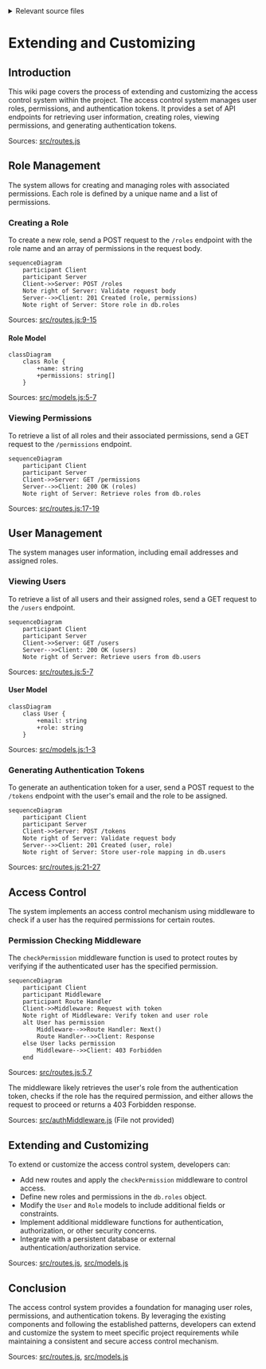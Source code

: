 <details>
<summary>Relevant source files</summary>

The following files were used as context for generating this wiki page:

- [src/models.js](https://github.com/aanickode/access-control-service/blob/main/src/models.js)
- [src/routes.js](https://github.com/aanickode/access-control-service/blob/main/src/routes.js)
</details>

# Extending and Customizing

## Introduction

This wiki page covers the process of extending and customizing the access control system within the project. The access control system manages user roles, permissions, and authentication tokens. It provides a set of API endpoints for retrieving user information, creating roles, viewing permissions, and generating authentication tokens.

Sources: [src/routes.js]()

## Role Management

The system allows for creating and managing roles with associated permissions. Each role is defined by a unique name and a list of permissions.

### Creating a Role

To create a new role, send a POST request to the `/roles` endpoint with the role name and an array of permissions in the request body.

```mermaid
sequenceDiagram
    participant Client
    participant Server
    Client->>Server: POST /roles
    Note right of Server: Validate request body
    Server-->>Client: 201 Created (role, permissions)
    Note right of Server: Store role in db.roles
```

Sources: [src/routes.js:9-15]()

#### Role Model

```mermaid
classDiagram
    class Role {
        +name: string
        +permissions: string[]
    }
```

Sources: [src/models.js:5-7]()

### Viewing Permissions

To retrieve a list of all roles and their associated permissions, send a GET request to the `/permissions` endpoint.

```mermaid
sequenceDiagram
    participant Client
    participant Server
    Client->>Server: GET /permissions
    Server-->>Client: 200 OK (roles)
    Note right of Server: Retrieve roles from db.roles
```

Sources: [src/routes.js:17-19]()

## User Management

The system manages user information, including email addresses and assigned roles.

### Viewing Users

To retrieve a list of all users and their assigned roles, send a GET request to the `/users` endpoint.

```mermaid
sequenceDiagram
    participant Client
    participant Server
    Client->>Server: GET /users
    Server-->>Client: 200 OK (users)
    Note right of Server: Retrieve users from db.users
```

Sources: [src/routes.js:5-7]()

#### User Model

```mermaid
classDiagram
    class User {
        +email: string
        +role: string
    }
```

Sources: [src/models.js:1-3]()

### Generating Authentication Tokens

To generate an authentication token for a user, send a POST request to the `/tokens` endpoint with the user's email and the role to be assigned.

```mermaid
sequenceDiagram
    participant Client
    participant Server
    Client->>Server: POST /tokens
    Note right of Server: Validate request body
    Server-->>Client: 201 Created (user, role)
    Note right of Server: Store user-role mapping in db.users
```

Sources: [src/routes.js:21-27]()

## Access Control

The system implements an access control mechanism using middleware to check if a user has the required permissions for certain routes.

### Permission Checking Middleware

The `checkPermission` middleware function is used to protect routes by verifying if the authenticated user has the specified permission.

```mermaid
sequenceDiagram
    participant Client
    participant Middleware
    participant Route Handler
    Client->>Middleware: Request with token
    Note right of Middleware: Verify token and user role
    alt User has permission
        Middleware-->>Route Handler: Next()
        Route Handler-->>Client: Response
    else User lacks permission
        Middleware-->>Client: 403 Forbidden
    end
```

Sources: [src/routes.js:5,7]()

The middleware likely retrieves the user's role from the authentication token, checks if the role has the required permission, and either allows the request to proceed or returns a 403 Forbidden response.

Sources: [src/authMiddleware.js]() (File not provided)

## Extending and Customizing

To extend or customize the access control system, developers can:

- Add new routes and apply the `checkPermission` middleware to control access.
- Define new roles and permissions in the `db.roles` object.
- Modify the `User` and `Role` models to include additional fields or constraints.
- Implement additional middleware functions for authentication, authorization, or other security concerns.
- Integrate with a persistent database or external authentication/authorization service.

Sources: [src/routes.js](), [src/models.js]()

## Conclusion

The access control system provides a foundation for managing user roles, permissions, and authentication tokens. By leveraging the existing components and following the established patterns, developers can extend and customize the system to meet specific project requirements while maintaining a consistent and secure access control mechanism.

Sources: [src/routes.js](), [src/models.js]()
